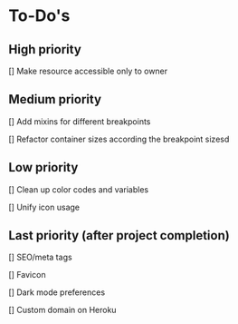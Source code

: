 # To-Do's

## High priority

[] Make resource accessible only to owner

## Medium priority

[] Add mixins for different breakpoints

[] Refactor container sizes according the breakpoint sizesd

## Low priority

[] Clean up color codes and variables

[] Unify icon usage

## Last priority (after project completion)

[] SEO/meta tags

[] Favicon

[] Dark mode preferences

[] Custom domain on Heroku
